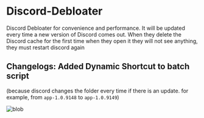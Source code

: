 # Discord-Debloater

Discord Debloater for convenience and performance. It will be updated every time a new version of Discord comes out.
When they delete the Discord cache for the first time when they open it they will not see anything, they must restart discord again

## **Changelogs:** Added Dynamic Shortcut to batch script

(because discord changes the folder every time if there is an update. for example, from `app-1.0.9148` to `app-1.0.9149`)

![blob](https://github.com/Aeroxflush/Discord-Debloater/assets/77422971/8db1327e-b4cd-4189-8c62-05dc4839bc9f)
